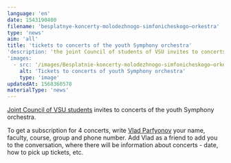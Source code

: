 ```yaml
---
language: 'en'
date: 1543190400
filename: 'besplatnye-koncerty-molodezhnogo-simfonicheskogo–orkestra'
type: 'news'
aim: 'all'
title: 'tickets to concerts of the youth Symphony orchestra'
'description: 'the joint Council of students of VSU invites to concerts...'
'images:
  - src: '/images/Besplatnie-koncerty-molodezhnogo-simfonicheskogo–orkestra.jpg'
    alt: 'Tickets to concerts of youth Symphony orchestra'
    type: 'image'
updatedAt: 1568360578
materialType: 'news'
---
```

[Joint Council of VSU students](https://vk.com/osovsu) invites to concerts of the youth Symphony orchestra.

To get a subscription for 4 concerts, write [Vlad Parfyonov](https://vk.com/id33953704) your name, faculty, course, group and phone number. Add Vlad as a friend to add you to the conversation, where there will be information about concerts - date, how to pick up tickets, etc.
